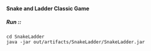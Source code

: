 #### Snake and Ladder Classic Game

##### Run ::

```
cd SnakeLadder
java -jar out/artifacts/SnakeLadder/SnakeLadder.jar
```
